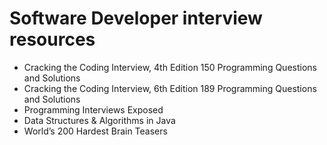 # Software Developer interview resources

* Cracking the Coding Interview, 4th Edition 150 Programming Questions and Solutions
* Cracking the Coding Interview, 6th Edition 189 Programming Questions and Solutions
* Programming Interviews Exposed
* Data Structures & Algorithms in Java
* World’s 200 Hardest Brain Teasers
